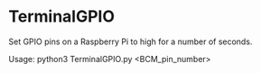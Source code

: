 # TerminalGPIO
Set GPIO pins on a Raspberry Pi to high for a number of seconds.

Usage: python3 TerminalGPIO.py <BCM_pin_number> <seconds>
